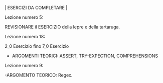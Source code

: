 | ESERCIZI DA COMPLETARE |

Lezione numero 5:

REVISIONARE il ESERCIZIO della lepre e della tartaruga.




Lezione numero 18:

2_0 Esercizio fino 7_0 Esercizio
- ARGOMENTI TEORICI: ASSERT, TRY-EXPECTION, COMPREHENSIONS


Lezione numero 9:

-ARGOMENTO TEORICO: Regex.

